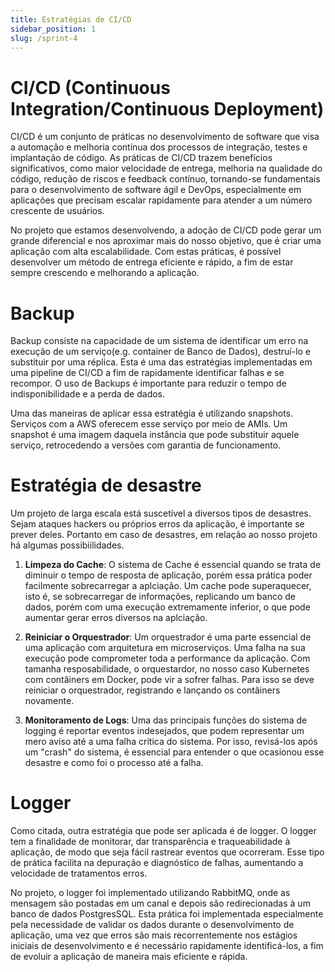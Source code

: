 ```yaml
---
title: Estratégias de CI/CD
sidebar_position: 1
slug: /sprint-4
---
```

# CI/CD (Continuous Integration/Continuous Deployment)

CI/CD é um conjunto de práticas no desenvolvimento de software que visa a automação e melhoria contínua dos processos de integração, testes e implantação de código. As práticas de CI/CD trazem benefícios significativos, como maior velocidade de entrega, melhoria na qualidade do código, redução de riscos e feedback contínuo, tornando-se fundamentais para o desenvolvimento de software ágil e DevOps, especialmente em aplicações que precisam escalar rapidamente para atender a um número crescente de usuários.

No projeto que estamos desenvolvendo, a adoção de CI/CD pode gerar um grande diferencial e nos aproximar mais do nosso objetivo, que é criar uma aplicação com alta escalabilidade. Com estas práticas, é possível desenvolver um método de entrega eficiente e rápido, a fim de estar sempre crescendo e melhorando a aplicação.
# Backup

Backup consiste na capacidade de um sistema de identificar um erro na execução de um serviço(e.g. container de Banco de Dados), destruí-lo e substituir por uma réplica. Esta é uma das estratégias implementadas em uma pipeline de CI/CD a fim de rapidamente identificar falhas e se recompor. O uso de Backups é importante para reduzir o tempo de indisponibilidade e a perda de dados.

Uma das maneiras de aplicar essa estratégia é utilizando snapshots. Serviços com a AWS oferecem esse serviço por meio de AMIs. Um snapshot é uma imagem daquela instância que pode substituir aquele serviço, retrocedendo a versões com garantia de funcionamento.
# Estratégia de desastre

Um projeto de larga escala está suscetível a diversos tipos de desastres. Sejam ataques hackers ou próprios erros da aplicação, é importante se prever deles. Portanto em caso de desastres, em relação ao nosso projeto há algumas possibiilidades.

1. **Limpeza do Cache**: O sistema de Cache é essencial quando se trata de diminuir o tempo de resposta de aplicação, porém essa prática poder facilmente sobrecarregar a aplciação. Um cache pode superaquecer, isto é, se sobrecarregar de informações, replicando um banco de dados, porém com uma execução extremamente inferior, o que pode aumentar gerar erros diversos na aplciação.

2. **Reiniciar o Orquestrador**: Um orquestrador é uma parte essencial de uma aplicação com arquitetura em microserviços. Uma falha na sua execução pode comprometer toda a performance da aplicação. Com tamanha resposabilidade, o orquestardor, no nosso caso Kubernetes com contâiners em Docker, pode vir a sofrer falhas. Para isso se deve reiniciar o orquestrador, registrando e lançando os contâiners novamente.

3. **Monitoramento de Logs**: Uma das principais funções do sistema de logging é reportar eventos indesejados, que podem representar um mero aviso até a uma falha crítica do sistema. Por isso, revisá-los após um "crash" do sistema, é essencial para entender o que ocasionou esse desastre e como foi o processo até a falha.

# Logger

Como citada, outra estratégia que pode ser aplicada é de logger. O logger tem a finalidade de monitorar, dar transparência e traqueabilidade à aplicação, de modo que seja fácil rastrear eventos que ocorreram. Esse tipo de prática facilita na depuração e diagnóstico de falhas, aumentando a velocidade de tratamentos erros.

No projeto, o logger foi implementado utilizando RabbitMQ, onde as mensagem são postadas em um canal e depois são redirecionadas à um banco de dados PostgresSQL. Esta prática foi implementada especialmente pela necessidade de validar os dados durante o desenvolvimento de aplicação, uma vez que erros são mais recorrentemente nos estágios iniciais de desenvolvimento e é necessário rapidamente identificá-los, a fim de evoluir a aplicação de maneira mais eficiente e rápida.
